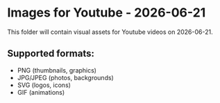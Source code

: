 # Images for Youtube - 2026-06-21

This folder will contain visual assets for Youtube videos on 2026-06-21.

## Supported formats:
- PNG (thumbnails, graphics)
- JPG/JPEG (photos, backgrounds)
- SVG (logos, icons)
- GIF (animations)
